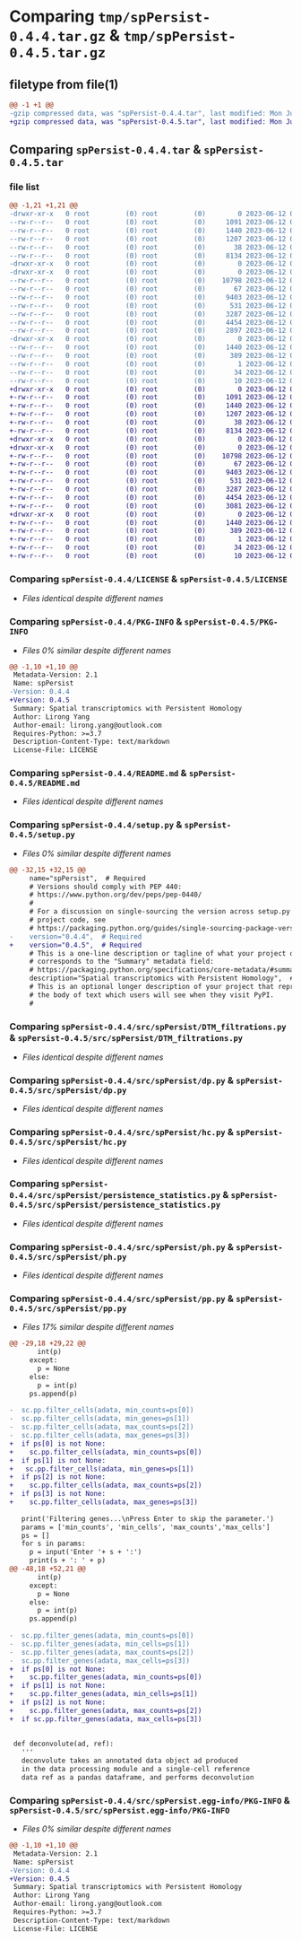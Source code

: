 # Comparing `tmp/spPersist-0.4.4.tar.gz` & `tmp/spPersist-0.4.5.tar.gz`

## filetype from file(1)

```diff
@@ -1 +1 @@
-gzip compressed data, was "spPersist-0.4.4.tar", last modified: Mon Jun 12 02:02:08 2023, max compression
+gzip compressed data, was "spPersist-0.4.5.tar", last modified: Mon Jun 12 02:23:12 2023, max compression
```

## Comparing `spPersist-0.4.4.tar` & `spPersist-0.4.5.tar`

### file list

```diff
@@ -1,21 +1,21 @@
-drwxr-xr-x   0 root         (0) root         (0)        0 2023-06-12 02:02:08.125261 spPersist-0.4.4/
--rw-r--r--   0 root         (0) root         (0)     1091 2023-06-12 01:26:13.000000 spPersist-0.4.4/LICENSE
--rw-r--r--   0 root         (0) root         (0)     1440 2023-06-12 02:02:08.125261 spPersist-0.4.4/PKG-INFO
--rw-r--r--   0 root         (0) root         (0)     1207 2023-06-12 01:26:13.000000 spPersist-0.4.4/README.md
--rw-r--r--   0 root         (0) root         (0)       38 2023-06-12 02:02:08.125261 spPersist-0.4.4/setup.cfg
--rw-r--r--   0 root         (0) root         (0)     8134 2023-06-12 01:58:25.000000 spPersist-0.4.4/setup.py
-drwxr-xr-x   0 root         (0) root         (0)        0 2023-06-12 02:02:08.121261 spPersist-0.4.4/src/
-drwxr-xr-x   0 root         (0) root         (0)        0 2023-06-12 02:02:08.123261 spPersist-0.4.4/src/spPersist/
--rw-r--r--   0 root         (0) root         (0)    10798 2023-06-12 01:23:44.000000 spPersist-0.4.4/src/spPersist/DTM_filtrations.py
--rw-r--r--   0 root         (0) root         (0)       67 2023-06-12 01:23:44.000000 spPersist-0.4.4/src/spPersist/__init__.py
--rw-r--r--   0 root         (0) root         (0)     9403 2023-06-12 01:23:44.000000 spPersist-0.4.4/src/spPersist/dp.py
--rw-r--r--   0 root         (0) root         (0)      531 2023-06-12 01:23:44.000000 spPersist-0.4.4/src/spPersist/hc.py
--rw-r--r--   0 root         (0) root         (0)     3287 2023-06-12 01:23:44.000000 spPersist-0.4.4/src/spPersist/persistence_statistics.py
--rw-r--r--   0 root         (0) root         (0)     4454 2023-06-12 01:23:44.000000 spPersist-0.4.4/src/spPersist/ph.py
--rw-r--r--   0 root         (0) root         (0)     2897 2023-06-12 01:59:47.000000 spPersist-0.4.4/src/spPersist/pp.py
-drwxr-xr-x   0 root         (0) root         (0)        0 2023-06-12 02:02:08.125261 spPersist-0.4.4/src/spPersist.egg-info/
--rw-r--r--   0 root         (0) root         (0)     1440 2023-06-12 02:02:08.000000 spPersist-0.4.4/src/spPersist.egg-info/PKG-INFO
--rw-r--r--   0 root         (0) root         (0)      389 2023-06-12 02:02:08.000000 spPersist-0.4.4/src/spPersist.egg-info/SOURCES.txt
--rw-r--r--   0 root         (0) root         (0)        1 2023-06-12 02:02:08.000000 spPersist-0.4.4/src/spPersist.egg-info/dependency_links.txt
--rw-r--r--   0 root         (0) root         (0)       34 2023-06-12 02:02:08.000000 spPersist-0.4.4/src/spPersist.egg-info/requires.txt
--rw-r--r--   0 root         (0) root         (0)       10 2023-06-12 02:02:08.000000 spPersist-0.4.4/src/spPersist.egg-info/top_level.txt
+drwxr-xr-x   0 root         (0) root         (0)        0 2023-06-12 02:23:12.689464 spPersist-0.4.5/
+-rw-r--r--   0 root         (0) root         (0)     1091 2023-06-12 01:26:13.000000 spPersist-0.4.5/LICENSE
+-rw-r--r--   0 root         (0) root         (0)     1440 2023-06-12 02:23:12.689464 spPersist-0.4.5/PKG-INFO
+-rw-r--r--   0 root         (0) root         (0)     1207 2023-06-12 01:26:13.000000 spPersist-0.4.5/README.md
+-rw-r--r--   0 root         (0) root         (0)       38 2023-06-12 02:23:12.689464 spPersist-0.4.5/setup.cfg
+-rw-r--r--   0 root         (0) root         (0)     8134 2023-06-12 02:22:25.000000 spPersist-0.4.5/setup.py
+drwxr-xr-x   0 root         (0) root         (0)        0 2023-06-12 02:23:12.685464 spPersist-0.4.5/src/
+drwxr-xr-x   0 root         (0) root         (0)        0 2023-06-12 02:23:12.687464 spPersist-0.4.5/src/spPersist/
+-rw-r--r--   0 root         (0) root         (0)    10798 2023-06-12 01:23:44.000000 spPersist-0.4.5/src/spPersist/DTM_filtrations.py
+-rw-r--r--   0 root         (0) root         (0)       67 2023-06-12 01:23:44.000000 spPersist-0.4.5/src/spPersist/__init__.py
+-rw-r--r--   0 root         (0) root         (0)     9403 2023-06-12 01:23:44.000000 spPersist-0.4.5/src/spPersist/dp.py
+-rw-r--r--   0 root         (0) root         (0)      531 2023-06-12 01:23:44.000000 spPersist-0.4.5/src/spPersist/hc.py
+-rw-r--r--   0 root         (0) root         (0)     3287 2023-06-12 01:23:44.000000 spPersist-0.4.5/src/spPersist/persistence_statistics.py
+-rw-r--r--   0 root         (0) root         (0)     4454 2023-06-12 01:23:44.000000 spPersist-0.4.5/src/spPersist/ph.py
+-rw-r--r--   0 root         (0) root         (0)     3081 2023-06-12 02:22:59.000000 spPersist-0.4.5/src/spPersist/pp.py
+drwxr-xr-x   0 root         (0) root         (0)        0 2023-06-12 02:23:12.688464 spPersist-0.4.5/src/spPersist.egg-info/
+-rw-r--r--   0 root         (0) root         (0)     1440 2023-06-12 02:23:12.000000 spPersist-0.4.5/src/spPersist.egg-info/PKG-INFO
+-rw-r--r--   0 root         (0) root         (0)      389 2023-06-12 02:23:12.000000 spPersist-0.4.5/src/spPersist.egg-info/SOURCES.txt
+-rw-r--r--   0 root         (0) root         (0)        1 2023-06-12 02:23:12.000000 spPersist-0.4.5/src/spPersist.egg-info/dependency_links.txt
+-rw-r--r--   0 root         (0) root         (0)       34 2023-06-12 02:23:12.000000 spPersist-0.4.5/src/spPersist.egg-info/requires.txt
+-rw-r--r--   0 root         (0) root         (0)       10 2023-06-12 02:23:12.000000 spPersist-0.4.5/src/spPersist.egg-info/top_level.txt
```

### Comparing `spPersist-0.4.4/LICENSE` & `spPersist-0.4.5/LICENSE`

 * *Files identical despite different names*

### Comparing `spPersist-0.4.4/PKG-INFO` & `spPersist-0.4.5/PKG-INFO`

 * *Files 0% similar despite different names*

```diff
@@ -1,10 +1,10 @@
 Metadata-Version: 2.1
 Name: spPersist
-Version: 0.4.4
+Version: 0.4.5
 Summary: Spatial transcriptomics with Persistent Homology
 Author: Lirong Yang
 Author-email: lirong.yang@outlook.com
 Requires-Python: >=3.7
 Description-Content-Type: text/markdown
 License-File: LICENSE
```

### Comparing `spPersist-0.4.4/README.md` & `spPersist-0.4.5/README.md`

 * *Files identical despite different names*

### Comparing `spPersist-0.4.4/setup.py` & `spPersist-0.4.5/setup.py`

 * *Files 0% similar despite different names*

```diff
@@ -32,15 +32,15 @@
     name="spPersist",  # Required
     # Versions should comply with PEP 440:
     # https://www.python.org/dev/peps/pep-0440/
     #
     # For a discussion on single-sourcing the version across setup.py and the
     # project code, see
     # https://packaging.python.org/guides/single-sourcing-package-version/
-    version="0.4.4",  # Required
+    version="0.4.5",  # Required
     # This is a one-line description or tagline of what your project does. This
     # corresponds to the "Summary" metadata field:
     # https://packaging.python.org/specifications/core-metadata/#summary
     description="Spatial transcriptomics with Persistent Homology",  # Optional
     # This is an optional longer description of your project that represents
     # the body of text which users will see when they visit PyPI.
     #
```

### Comparing `spPersist-0.4.4/src/spPersist/DTM_filtrations.py` & `spPersist-0.4.5/src/spPersist/DTM_filtrations.py`

 * *Files identical despite different names*

### Comparing `spPersist-0.4.4/src/spPersist/dp.py` & `spPersist-0.4.5/src/spPersist/dp.py`

 * *Files identical despite different names*

### Comparing `spPersist-0.4.4/src/spPersist/hc.py` & `spPersist-0.4.5/src/spPersist/hc.py`

 * *Files identical despite different names*

### Comparing `spPersist-0.4.4/src/spPersist/persistence_statistics.py` & `spPersist-0.4.5/src/spPersist/persistence_statistics.py`

 * *Files identical despite different names*

### Comparing `spPersist-0.4.4/src/spPersist/ph.py` & `spPersist-0.4.5/src/spPersist/ph.py`

 * *Files identical despite different names*

### Comparing `spPersist-0.4.4/src/spPersist/pp.py` & `spPersist-0.4.5/src/spPersist/pp.py`

 * *Files 17% similar despite different names*

```diff
@@ -29,18 +29,22 @@
       int(p)
     except:
       p = None
     else:
       p = int(p)
     ps.append(p)
 
-  sc.pp.filter_cells(adata, min_counts=ps[0])
-  sc.pp.filter_cells(adata, min_genes=ps[1])
-  sc.pp.filter_cells(adata, max_counts=ps[2])
-  sc.pp.filter_cells(adata, max_genes=ps[3])
+  if ps[0] is not None:
+    sc.pp.filter_cells(adata, min_counts=ps[0])
+  if ps[1] is not None:
+   sc.pp.filter_cells(adata, min_genes=ps[1])
+  if ps[2] is not None:
+    sc.pp.filter_cells(adata, max_counts=ps[2])
+  if ps[3] is not None:
+    sc.pp.filter_cells(adata, max_genes=ps[3])
 
   print('Filtering genes...\nPress Enter to skip the parameter.')
   params = ['min_counts', 'min_cells', 'max_counts','max_cells']
   ps = []
   for s in params:
     p = input('Enter '+ s + ':')
     print(s + ': ' + p)
@@ -48,18 +52,21 @@
       int(p)
     except:
       p = None
     else:
       p = int(p)
     ps.append(p)
 
-  sc.pp.filter_genes(adata, min_counts=ps[0])
-  sc.pp.filter_genes(adata, min_cells=ps[1])
-  sc.pp.filter_genes(adata, max_counts=ps[2])
-  sc.pp.filter_genes(adata, max_cells=ps[3])
+  if ps[0] is not None:
+    sc.pp.filter_genes(adata, min_counts=ps[0])
+  if ps[1] is not None:
+    sc.pp.filter_genes(adata, min_cells=ps[1])
+  if ps[2] is not None:
+    sc.pp.filter_genes(adata, max_counts=ps[2])
+  if sc.pp.filter_genes(adata, max_cells=ps[3])
 
 
 def deconvolute(ad, ref):
   '''
   deconvolute takes an annotated data object ad produced
   in the data processing module and a single-cell reference 
   data ref as a pandas dataframe, and performs deconvolution
```

### Comparing `spPersist-0.4.4/src/spPersist.egg-info/PKG-INFO` & `spPersist-0.4.5/src/spPersist.egg-info/PKG-INFO`

 * *Files 0% similar despite different names*

```diff
@@ -1,10 +1,10 @@
 Metadata-Version: 2.1
 Name: spPersist
-Version: 0.4.4
+Version: 0.4.5
 Summary: Spatial transcriptomics with Persistent Homology
 Author: Lirong Yang
 Author-email: lirong.yang@outlook.com
 Requires-Python: >=3.7
 Description-Content-Type: text/markdown
 License-File: LICENSE
```

